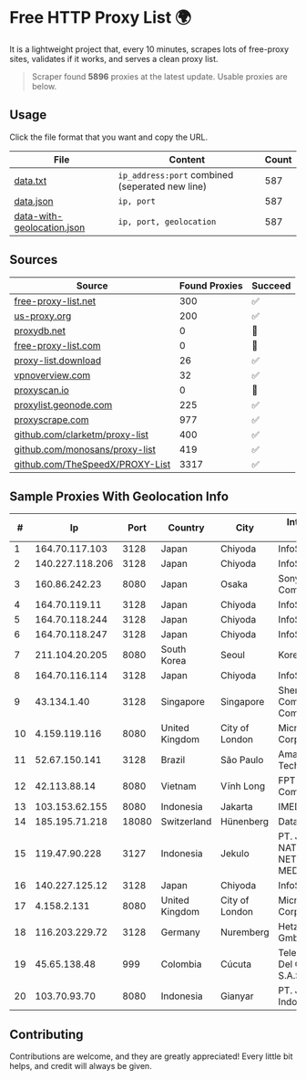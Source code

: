 
# Free HTTP Proxy List 🌍

It is a lightweight project that, every 10 minutes, scrapes lots of free-proxy sites, validates if it works, and serves a clean proxy list.


> Scraper found **5896** proxies at the latest update. Usable proxies are below.

## Usage

Click the file format that you want and copy the URL.


|File|Content|Count|
|----|-------|-----|
|[data.txt](https://raw.githubusercontent.com/themiralay/Proxy-List-World/master/data.txt)|`ip_address:port` combined (seperated new line)|587|
|[data.json](https://raw.githubusercontent.com/themiralay/Proxy-List-World/master/data.json)|`ip, port`|587|
|[data-with-geolocation.json](https://raw.githubusercontent.com/themiralay/Proxy-List-World/master/data-with-geolocation.json)|`ip, port, geolocation`|587|

## Sources

|Source|Found Proxies|Succeed|
|------|-------------|-------|
|[free-proxy-list.net](https://free-proxy-list.net)|300|✅|
|[us-proxy.org](https://www.us-proxy.org)|200|✅|
|[proxydb.net](http://proxydb.net)|0|🚫|
|[free-proxy-list.com](https://free-proxy-list.com/?page=&port=&type%5B%5D=http&type%5B%5D=https&up_time=0&search=Search)|0|🚫|
|[proxy-list.download](https://www.proxy-list.download/HTTP)|26|✅|
|[vpnoverview.com](https://vpnoverview.com/privacy/anonymous-browsing/free-proxy-servers)|32|✅|
|[proxyscan.io](https://www.proxyscan.io)|0|🚫|
|[proxylist.geonode.com](https://proxylist.geonode.com/api/proxy-list?limit=300&page=1&sort_by=lastChecked&sort_type=desc&protocols=http,https)|225|✅|
|[proxyscrape.com](https://api.proxyscrape.com/v2/?request=displayproxies&protocol=http&timeout=10000&country=all&ssl=all&anonymity=all)|977|✅|
|[github.com/clarketm/proxy-list](https://raw.githubusercontent.com/clarketm/proxy-list/master/proxy-list-raw.txt)|400|✅|
|[github.com/monosans/proxy-list](https://raw.githubusercontent.com/monosans/proxy-list/main/proxies/http.txt)|419|✅|
|[github.com/TheSpeedX/PROXY-List](https://raw.githubusercontent.com/TheSpeedX/PROXY-List/master/http.txt)|3317|✅|


## Sample Proxies With Geolocation Info

|#|Ip|Port|Country|City|Internet Service Provider|
|-|--|----|-------|----|-------------------------|
|1|164.70.117.103|3128|Japan|Chiyoda|InfoSphere|
|2|140.227.118.206|3128|Japan|Chiyoda|InfoSphere|
|3|160.86.242.23|8080|Japan|Osaka|Sony Network Communications Inc|
|4|164.70.119.11|3128|Japan|Chiyoda|InfoSphere|
|5|164.70.118.244|3128|Japan|Chiyoda|InfoSphere|
|6|164.70.118.247|3128|Japan|Chiyoda|InfoSphere|
|7|211.104.20.205|8080|South Korea|Seoul|Korea Telecom|
|8|164.70.116.114|3128|Japan|Chiyoda|InfoSphere|
|9|43.134.1.40|3128|Singapore|Singapore|Shenzhen Tencent Computer Systems Company Limited|
|10|4.159.119.116|8080|United Kingdom|City of London|Microsoft Corporation|
|11|52.67.150.141|3128|Brazil|São Paulo|Amazon Technologies Inc.|
|12|42.113.88.14|8080|Vietnam|Vĩnh Long|FPT Telecom Company|
|13|103.153.62.155|8080|Indonesia|Jakarta|IMEDIANET|
|14|185.195.71.218|18080|Switzerland|Hünenberg|Datasource AG|
|15|119.47.90.228|3127|Indonesia|Jekulo|PT. JAWA POS NATIONAL NETWORK MEDIALINK|
|16|140.227.125.12|3128|Japan|Chiyoda|InfoSphere|
|17|4.158.2.131|8080|United Kingdom|City of London|Microsoft Corporation|
|18|116.203.229.72|3128|Germany|Nuremberg|Hetzner Online GmbH|
|19|45.65.138.48|999|Colombia|Cúcuta|Telecomunicaciones Del Catatumbo S.A.S|
|20|103.70.93.70|8080|Indonesia|Gianyar|PT. Jinom Network Indonesia|



## Contributing

Contributions are welcome, and they are greatly appreciated! Every
little bit helps, and credit will always be given.

